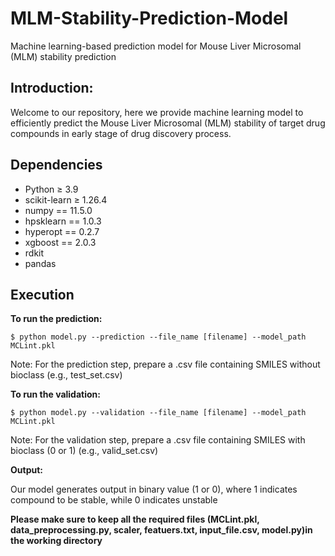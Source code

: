 # MLM-Stability-Prediction-Model
Machine learning-based prediction model for Mouse Liver Microsomal (MLM) stability prediction

## Introduction: ## 

Welcome to our repository, here we provide machine learning model to efficiently predict the Mouse Liver Microsomal (MLM) stability of target drug compounds in early stage of drug discovery process.

## Dependencies ##

- Python ≥ 3.9
- scikit-learn ≥ 1.26.4
- numpy == 11.5.0
- hpsklearn == 1.0.3
- hyperopt == 0.2.7
- xgboost == 2.0.3
- rdkit
- pandas

## Execution ##
**To run the prediction:**

```
$ python model.py --prediction --file_name [filename] --model_path MCLint.pkl
```
Note: For the prediction step, prepare a .csv file containing SMILES without bioclass (e.g., test_set.csv)

**To run the validation:**

```
$ python model.py --validation --file_name [filename] --model_path MCLint.pkl
```
Note: For the validation step, prepare a .csv file containing SMILES with bioclass (0 or 1) (e.g., valid_set.csv)

**Output:**

Our model generates output in binary value (1 or 0), where 1 indicates compound to be stable, while 0 indicates unstable

 
**Please make sure to keep all the required files (MCLint.pkl, data_preprocessing.py, scaler, featuers.txt, input_file.csv, model.py)in the working directory**
